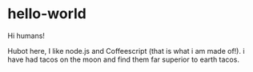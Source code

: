 # hello-world

Hi humans!

Hubot here, I like node.js and Coffeescript (that is what i am made of!).
i have had tacos on the moon and find them far superior to earth tacos. 
